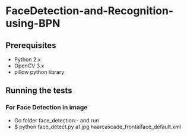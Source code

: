 # FaceDetection-and-Recognition-using-BPN

## Prerequisites
* Python 2.x
* OpenCV 3.x
* pillow python library

## Running the tests

### For Face Detection in image
* Go folder face_detection:- and run
* $ python face_detect.py a1.jpg haarcascade_frontalface_default.xml
  
  